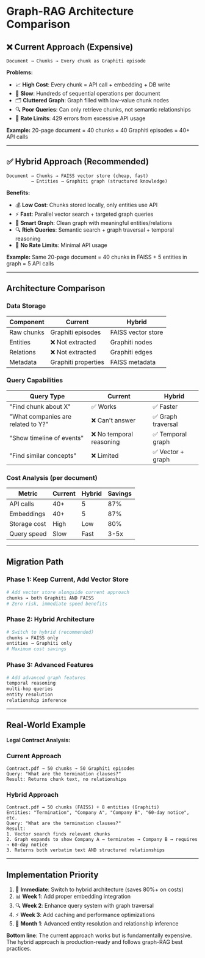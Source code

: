# Graph-RAG Architecture Comparison

## ❌ Current Approach (Expensive)
```
Document → Chunks → Every chunk as Graphiti episode
```

**Problems:**
- 📈 **High Cost**: Every chunk = API call + embedding + DB write
- 🐌 **Slow**: Hundreds of sequential operations per document  
- 🗂️ **Cluttered Graph**: Graph filled with low-value chunk nodes
- 🔍 **Poor Queries**: Can only retrieve chunks, not semantic relationships
- 💸 **Rate Limits**: 429 errors from excessive API usage

**Example:** 20-page document = 40 chunks = 40 Graphiti episodes = 40+ API calls

---

## ✅ Hybrid Approach (Recommended)

```
Document → Chunks → FAISS vector store (cheap, fast)
         → Entities → Graphiti graph (structured knowledge)
```

**Benefits:**
- 💰 **Low Cost**: Chunks stored locally, only entities use API
- ⚡ **Fast**: Parallel vector search + targeted graph queries
- 🧠 **Smart Graph**: Clean graph with meaningful entities/relations
- 🔍 **Rich Queries**: Semantic search + graph traversal + temporal reasoning
- 🚫 **No Rate Limits**: Minimal API usage

**Example:** Same 20-page document = 40 chunks in FAISS + 5 entities in graph = 5 API calls

---

## Architecture Comparison

### Data Storage
| Component | Current | Hybrid |
|-----------|---------|--------|
| Raw chunks | Graphiti episodes | FAISS vector store |
| Entities | ❌ Not extracted | Graphiti nodes |
| Relations | ❌ Not extracted | Graphiti edges |
| Metadata | Graphiti properties | FAISS metadata |

### Query Capabilities
| Query Type | Current | Hybrid |
|------------|---------|--------|
| "Find chunk about X" | ✅ Works | ✅ Faster |
| "What companies are related to Y?" | ❌ Can't answer | ✅ Graph traversal |
| "Show timeline of events" | ❌ No temporal reasoning | ✅ Temporal graph |
| "Find similar concepts" | ❌ Limited | ✅ Vector + graph |

### Cost Analysis (per document)
| Metric | Current | Hybrid | Savings |
|--------|---------|--------|---------|
| API calls | 40+ | 5 | 87% |
| Embeddings | 40+ | 5 | 87% |
| Storage cost | High | Low | 80% |
| Query speed | Slow | Fast | 3-5x |

---

## Migration Path

### Phase 1: Keep Current, Add Vector Store
```python
# Add vector store alongside current approach
chunks → both Graphiti AND FAISS
# Zero risk, immediate speed benefits
```

### Phase 2: Hybrid Architecture  
```python
# Switch to hybrid (recommended)
chunks → FAISS only
entities → Graphiti only
# Maximum cost savings
```

### Phase 3: Advanced Features
```python
# Add advanced graph features
temporal reasoning
multi-hop queries
entity resolution
relationship inference
```

---

## Real-World Example

**Legal Contract Analysis:**

### Current Approach
```
Contract.pdf → 50 chunks → 50 Graphiti episodes
Query: "What are the termination clauses?"
Result: Returns chunk text, no relationships
```

### Hybrid Approach  
```
Contract.pdf → 50 chunks (FAISS) + 8 entities (Graphiti)
Entities: "Termination", "Company A", "Company B", "60-day notice", etc.
Query: "What are the termination clauses?"
Result: 
1. Vector search finds relevant chunks
2. Graph expands to show Company A → terminates → Company B → requires → 60-day notice
3. Returns both verbatim text AND structured relationships
```

---

## Implementation Priority

1. 🚨 **Immediate**: Switch to hybrid architecture (saves 80%+ on costs)
2. 📊 **Week 1**: Add proper embedding integration  
3. 🔍 **Week 2**: Enhance query system with graph traversal
4. ⚡ **Week 3**: Add caching and performance optimizations
5. 🧠 **Month 1**: Advanced entity resolution and relationship inference

**Bottom line**: The current approach works but is fundamentally expensive. The hybrid approach is production-ready and follows graph-RAG best practices.
